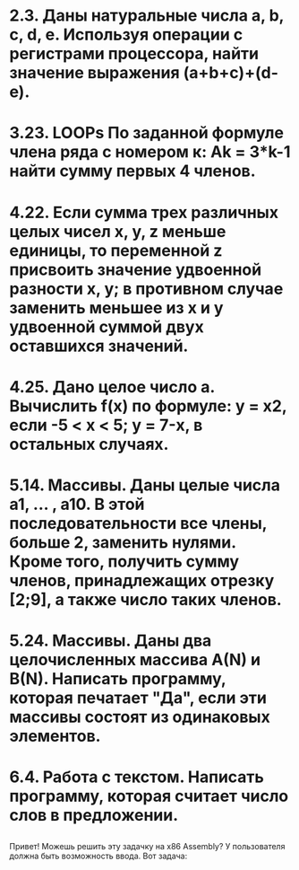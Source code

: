 # 2.3. Даны натуральные числа a, b, c, d, е. Используя операции с регистрами процессора, найти значение выражения (a+b+c)+(d-е).

# 3.23. LOOPs По заданной формуле члена ряда с номером к: Аk = 3*k-1 найти сумму первых 4 членов.

# 4.22. Если сумма трех различных целых чисел x, y, z меньше единицы, то переменной z присвоить значение удвоенной разности х, у; в противном случае заменить меньшее из х и у удвоенной суммой двух оставшихся значений.

# 4.25. Дано целое число а. Вычислить f(x) по формуле: y = х2, если -5 < х < 5; y = 7-х, в остальных случаях.

# 5.14. Массивы. Даны целые числа а1, ... , а10. В этой последовательности все члены, больше 2, заменить нулями. Кроме того, получить сумму членов, принадлежащих отрезку [2;9], а также число таких членов.

# 5.24. Массивы. Даны два целочисленных массива A(N) и B(N). Написать программу, которая печатает "Да", если эти массивы состоят из одинаковых элементов.

# 6.4. Работа с текстом. Написать программу, которая считает число слов в предложении.

##
Привет! Можешь решить эту задачку на x86 Assembly? У пользователя должна быть возможность ввода. Вот задача: